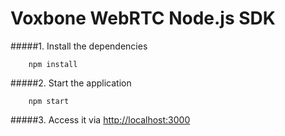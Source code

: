 Voxbone WebRTC Node.js SDK
=========================

#####1. Install the dependencies

```
    npm install
```

#####2. Start the application

```
    npm start
```    

#####3. Access it via [http://localhost:3000](http://localhost:3000)
